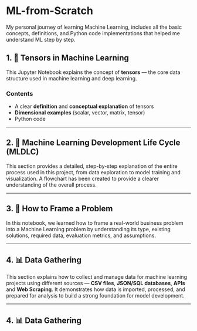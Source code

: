 # ML-from-Scratch
My personal journey of learning Machine Learning, includes all the basic concepts, definitions, and Python code implementations that helped me understand ML step by step.

## 1. 🧠 Tensors in Machine Learning
This Jupyter Notebook explains the concept of **tensors** — the core data structure used in machine learning and deep learning.

### Contents
- A clear **definition** and **conceptual explanation** of tensors  
- **Dimensional examples** (scalar, vector, matrix, tensor)  
- Python code
---

## 2. 🤖 Machine Learning Development Life Cycle (MLDLC)
This section provides a detailed, step-by-step explanation of the entire process used in this project, from data exploration to model training and visualization. A flowchart has been created to provide a clearer understanding of the overall process.

---

## 3. 🧩 How to Frame a Problem
In this notebook, we learned how to frame a real-world business problem into a Machine Learning problem by understanding its type, existing solutions, required data, evaluation metrics, and assumptions.

---

## 4. 📊 Data Gathering

This section explains how to collect and manage data for machine learning projects using different sources — **CSV files**, **JSON/SQL databases**, **APIs** and **Web Scraping**.
It demonstrates how data is imported, processed, and prepared for analysis to build a strong foundation for model development.

---

## 4. 📊 Data Gathering
